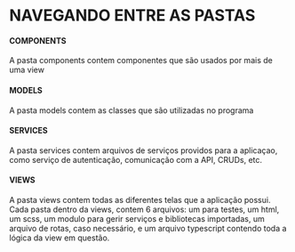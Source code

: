 # NAVEGANDO ENTRE AS PASTAS

#### COMPONENTS
A pasta components contem componentes que são usados por mais de uma view

#### MODELS
A pasta models contem as classes que são utilizadas no programa

#### SERVICES
A pasta services contem arquivos de serviços providos para a aplicaçao, como serviço de autenticação, comunicação com a API, CRUDs, etc.

#### VIEWS
A pasta views contem todas as diferentes telas que a aplicação possui. Cada pasta dentro da views, contem 6 arquivos: um para testes, um html, um scss, um modulo para gerir serviços e bibliotecas importadas, um arquivo de rotas, caso necessário, e um arquivo typescript contendo toda a lógica da view em questão. 